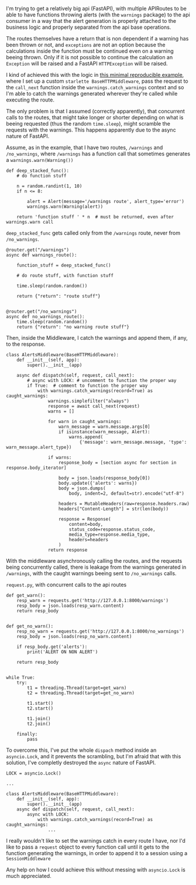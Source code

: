 I'm trying to get a relatively big api (FastAPI), with multiple APIRoutes to be able to have functions throwing alerts (with the `warnings` package) to the api consumer in a way that the alert generation is properly attached to the business logic and properly separated from the api base operations.

The routes themselves have a return that is non dependent if a warning has been thrown or not, and `exceptions` are not an option because the calculations inside the function must be continued even on a warning beeing thrown. Only if it is not possible to continue the calculation an `Exception` will be raised and a FastAPI `HTTPException` will be raised.

I kind of achieved this with the logic in [this minimal reproducible example](https://github.com/richardnm-2/warnings_test), where I set up a custom `starlette BaseHTTPMiddleware`, pass the request to the `call_next` function inside the `warnings.catch_warnings` context and so I'm able to catch the warnings generated wherever they're called while executing the route.

The only problem is that I assumed (correctly apparently), that concurrent calls to the routes, that might take longer or shorter depending on what is beeing requested (thus the random `time.sleep`), might scramble the requests with the warnings. This happens apparently due to the async nature of FastAPI.

Assume, as in the example, that I have two routes, `/warnings` and `/no_warnings`, where `/warnings` has a function call that sometimes generates a `warnings.warn(Warning())`

```
def deep_stacked_func():
    # do function stuff

    n = random.randint(1, 10)
    if n <= 8:

        alert = Alert(message='/warnings route', alert_type='error')
        warnings.warn(Warning(alert))

    return 'function stuff ' * n  # must be returned, even after warnings.warn call
```

`deep_stacked_func` gets called only from the `/warnings` route, never from `/no_warnings`.

```
@router.get("/warnings")
async def warnings_route():

    function_stuff = deep_stacked_func()

    # do route stuff, with function stuff

    time.sleep(random.random())

    return {"return": "route stuff"}


@router.get("/no_warnings")
async def no_warnings_route():
    time.sleep(random.random())
    return {"return": "no warning route stuff"}
```

Then, inside the Middleware, I catch the warnings and append them, if any, to the response.

```
class AlertsMiddleware(BaseHTTPMiddleware):
    def __init__(self, app):
        super().__init__(app)

    async def dispatch(self, request, call_next):
        # async with LOCK: # uncomment to function the proper way
        if True:  # comment to function the proper way
            with warnings.catch_warnings(record=True) as caught_warnings:
                warnings.simplefilter("always")
                response = await call_next(request)
                warns = []

                for warn in caught_warnings:
                    warn_message = warn.message.args[0]
                    if isinstance(warn_message, Alert):
                        warns.append(
                            {'message': warn_message.message, 'type': warn_message.alert_type})

                if warns:
                    response_body = [section async for section in response.body_iterator]

                    body = json.loads(response_body[0])
                    body.update({'alerts': warns})
                    body = json.dumps(
                        body, indent=2, default=str).encode("utf-8")

                    headers = MutableHeaders(raw=response.headers.raw)
                    headers["Content-Length"] = str(len(body))

                    response = Response(
                        content=body,
                        status_code=response.status_code,
                        media_type=response.media_type,
                        headers=headers
                    )
                return response
```

With the middleware asynchronously calling the routes, and the requests being concurrently called, there is leakage from the warnings generated in `/warnings`, with the caught warnings beeing sent to `/no_warnings` calls.

`request.py`, with concurrent calls to the api routes

```
def get_warn():
    resp_warn = requests.get('http://127.0.0.1:8000/warnings')
    resp_body = json.loads(resp_warn.content)
    return resp_body


def get_no_warn():
    resp_no_warn = requests.get('http://127.0.0.1:8000/no_warnings')
    resp_body = json.loads(resp_no_warn.content)

    if resp_body.get('alerts'):
        print('ALERT ON NON ALERT')

    return resp_body


while True:
    try:
        t1 = threading.Thread(target=get_warn)
        t2 = threading.Thread(target=get_no_warn)

        t1.start()
        t2.start()

        t1.join()
        t2.join()

    finally:
        pass
```

To overcome this, I've put the whole `dispach` method inside an `asyncio.Lock`, and it prevents the scrambling, but I'm afraid that with this solution, I've completly destroyed the `async` nature of FastAPI.

```
LOCK = asyncio.Lock()

...

class AlertsMiddleware(BaseHTTPMiddleware):
    def __init__(self, app):
        super().__init__(app)
    async def dispatch(self, request, call_next):
        async with LOCK:
            with warnings.catch_warnings(record=True) as caught_warnings:
                ...
```

I really wouldn't like to set the warnings catch in every route I have, nor I'd like to pass a `request` object to every function call until it gets to the function generating the warnings, in order to append it to a session using a `SessionMiddleware`

Any help on how I could achieve this without messing with `asyncio.Lock` is much appreciated.
